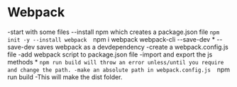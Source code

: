 # Webpack
-start with some files
--install npm which creates a package.json file
    `npm init -y
--install webpack 
    `npm i webpack webpack-cli --save-dev
    *   --save-dev saves webpack as a devdependency
-create a webpack.config.js file
-add webpack script to package.json file
-import and export the js methods
    *   `npm run build will throw an error unless/until you require and change the path.
-make an absolute path in webpack.config.js 
    `npm run build
-This will make the dist folder.
